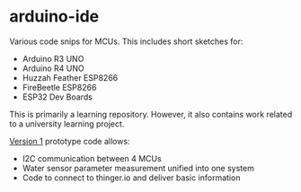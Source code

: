 # arduino-ide
 Various code snips for MCUs. This includes short sketches for:

 - Arduino R3 UNO
 - Arduino R4 UNO
 - Huzzah Feather ESP8266
 - FireBeetle ESP8266
 - ESP32 Dev Boards

This is primarily a learning repository. However, it also contains work related to a university learning project.

[Version 1](https://github.com/psword/arduino-ide/tree/33ed06192bf1e0ca8ec16ae9a3d8f0646361ff46/Water%20Quality%20Measuring%20Project) prototype code allows:

 - I2C communication between 4 MCUs
 - Water sensor parameter measurement unified into one system
 - Code to connect to thinger.io and deliver basic information




